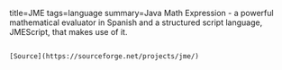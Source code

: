 title=JME
tags=language
summary=Java Math Expression - a powerful mathematical evaluator in Spanish and a structured script language, JMEScript, that makes use of it.
~~~~~~

[Source](https://sourceforge.net/projects/jme/)

